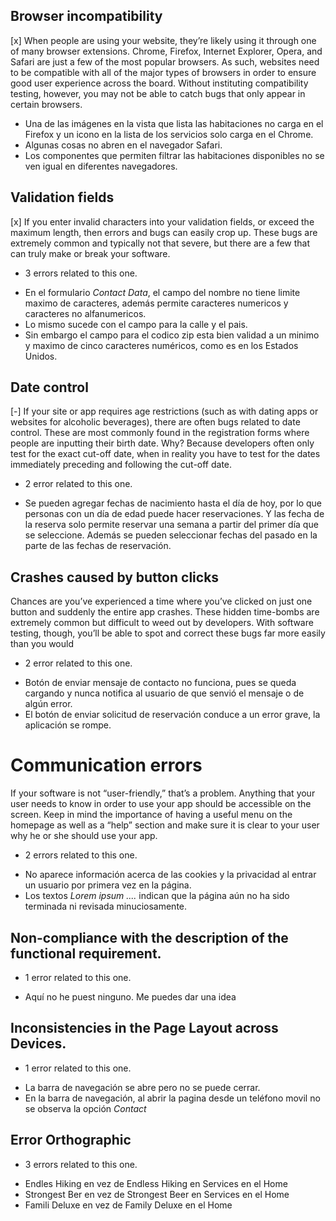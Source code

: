 ## Browser incompatibility

[x] When people are using your website, they’re likely using it through one of many browser
extensions. Chrome, Firefox, Internet Explorer, Opera, and Safari are just a few of the most
popular browsers. As such, websites need to be compatible with all of the major types of
browsers in order to ensure good user experience across the board. Without instituting
compatibility testing, however, you may not be able to catch bugs that only appear in certain
browsers.

- Una de las imágenes en la vista que lista las habitaciones no carga en el Firefox y un icono
  en la lista de los servicios solo carga en el Chrome.
- Algunas cosas no abren en el navegador Safari.
- Los componentes que permiten filtrar las habitaciones disponibles no se ven igual en diferentes navegadores.

## Validation fields

[x] If you enter invalid characters into your validation fields, or exceed the maximum length, then
errors and bugs can easily crop up. These bugs are extremely common and typically not that
severe, but there are a few that can truly make or break your software.

- 3 errors related to this one.

* En el formulario _Contact Data_, el campo del nombre no tiene limite maximo de caracteres, además permite
  caracteres numericos y caracteres no alfanumericos.
* Lo mismo sucede con el campo para la calle y el pais.
* Sin embargo el campo para el codico zip esta bien validad a un minimo y maximo de cinco caracteres numéricos, como es en los Estados Unidos.

## Date control

[-] If your site or app requires age restrictions (such as with dating apps or websites for alcoholic
beverages), there are often bugs related to date control. These are most commonly found in
the registration forms where people are inputting their birth date. Why? Because developers
often only test for the exact cut-off date, when in reality you have to test for the dates
immediately preceding and following the cut-off date.

- 2 error related to this one.

* Se pueden agregar fechas de nacimiento hasta el día de hoy, por lo que personas con un día de edad puede
  hacer reservaciones. Y las fecha de la reserva solo permite reservar una semana a partir del primer día que se seleccione. Además se pueden seleccionar fechas del pasado en la parte de las fechas de reservación.

## Crashes caused by button clicks

Chances are you’ve experienced a time where you’ve clicked on just one button and suddenly
the entire app crashes. These hidden time-bombs are extremely common but difficult to weed
out by developers. With software testing, though, you’ll be able to spot and correct these bugs
far more easily than you would

- 2 error related to this one.

* Botón de enviar mensaje de contacto no funciona, pues se queda cargando y nunca notifica al usuario de que senvió el mensaje o de algún error.
* El botón de enviar solicitud de reservación conduce a un error grave, la aplicación se rompe.

# Communication errors

If your software is not “user-friendly,” that’s a problem. Anything that your user needs to know
in order to use your app should be accessible on the screen. Keep in mind the importance of
having a useful menu on the homepage as well as a “help” section and make sure it is clear to
your user why he or she should use your app.

- 2 errors related to this one.

* No aparece información acerca de las cookies y la privacidad al entrar un usuario por primera vez en la página.
* Los textos _Lorem ipsum ...._ indican que la página aún no ha sido terminada ni revisada minuciosamente.

## Non-compliance with the description of the functional requirement.

- 1 error related to this one.

* Aquí no he puest ninguno. Me puedes dar una idea

## Inconsistencies in the Page Layout across Devices.

- 1 error related to this one.

* La barra de navegación se abre pero no se puede cerrar.
* En la barra de navegación, al abrir la pagina desde un teléfono movil no se observa la opción _Contact_

## Error Orthographic

- 3 errors related to this one.

* Endles Hiking en vez de Endless Hiking en Services en el Home
* Strongest Ber en vez de Strongest Beer en Services en el Home
* Famili Deluxe en vez de Family Deluxe en el Home
